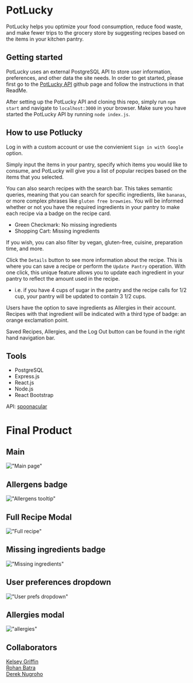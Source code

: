 # PotLucky

PotLucky helps you optimize your food consumption, reduce food waste, and make fewer trips to the grocery store by suggesting recipes based on the items in your kitchen pantry.

## Getting started

PotLucky uses an external PostgreSQL API to store user information, preferences, and other data the site needs. In order to get started, please first go to the [PotLucky API](https://github.com/rohanbatra24/pot-lucky-api) github page and follow the instructions in that ReadMe. 

After setting up the PotLucky API and cloning this repo, simply run `npm start` and navigate to `localhost:3000` in your browser. Make sure you have started the PotLucky API by running `node index.js`.

## How to use Potlucky

Log in with a custom account or use the convienient `Sign in with Google` option. 

Simply input the items in your pantry, specify which items you would like to consume, and PotLucky will give you a list of popular recipes based on the items that you selected.

You can also search recipes with the search bar. This takes semantic queries, meaning that you can search for specific ingredients, like `bananas`, or more complex phrases like `gluten free brownies`. You will be informed whether or not you have the required ingredients in your pantry to make each recipe via a badge on the recipe card. 
* Green Checkmark: No missing ingredients
* Shopping Cart: Missing ingredients

If you wish, you can also filter by vegan, gluten-free, cuisine, preparation time, and more.

Click the `Details` button to see more information about the recipe. This is where you can save a recipe or perform the `Update Pantry` operation. With one click, this unique feature allows you to update each ingredient in your pantry to reflect the amount used in the recipe. 
  * i.e. if you have 4 cups of sugar in the pantry and the recipe calls for 1/2 cup, your pantry will be updated to contain 3 1/2 cups.
  
Users have the option to save ingredients as Allergies in their account. Recipes with that ingredient will be indicated with a third type of badge: an orange exclamation point.

Saved Recipes, Allergies, and the Log Out button can be found in the right hand navigation bar. 

## Tools

- PostgreSQL
- Express.js
- React.js
- Node.js
- React Bootstrap

API: [spoonacular](https://spoonacular.com/food-api)

# Final Product

## Main
!["Main page"](https://github.com/rohanbatra24/pot-lucky/blob/master/src/assets/screenshots/Main%20page.png?raw=true)

## Allergens badge
!["Allergens tooltip"](https://github.com/rohanbatra24/pot-lucky/blob/master/src/assets/screenshots/Allergens%20tooltip.png?raw=true)

## Full Recipe Modal
!["Full recipe"](https://github.com/rohanbatra24/pot-lucky/blob/master/src/assets/screenshots/Full%20recipe.png?raw=true)

## Missing ingredients badge
!["Missing ingredients"](https://github.com/rohanbatra24/pot-lucky/blob/master/src/assets/screenshots/Missing%20ingredients%20tooltip.png?raw=true)

## User preferences dropdown
!["User prefs dropdown"](https://github.com/rohanbatra24/pot-lucky/blob/master/src/assets/screenshots/User%20pref%20dropdown.png?raw=true)

## Allergies modal
!["allergies"](https://github.com/rohanbatra24/pot-lucky/blob/master/src/assets/screenshots/allergies.png?raw=true)

## Collaborators

[Kelsey Griffin](https://github.com/kelsey-griffin)  
[Rohan Batra](https://github.com/rohanbatra24)  
[Derek Nugroho](https://github.com/dereknugroho)
